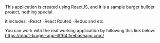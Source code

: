 This application is created using ReactJS, and
it is a sample burger builder project, nothing special

it includes:
-React
-React Routed
-Redux
and etc.

You can work with the real working application by following this link below:
https://react-burger-app-6ff64.firebaseapp.com/

